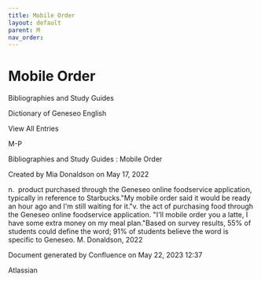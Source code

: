 ```yaml
---
title: Mobile Order
layout: default
parent: M
nav_order:
---
```


# Mobile Order

Bibliographies and Study Guides

Dictionary of Geneseo English

View All Entries

M-P

Bibliographies and Study Guides : Mobile Order

Created by  Mia Donaldson on May 17, 2022

n.  product purchased through the Geneseo online foodservice application, typically in reference to Starbucks.&quot;My mobile order said it would be ready an hour ago and I'm still waiting for it.&quot;v. the act of purchasing food through the Geneseo online foodservice application. &quot;I'll mobile order you a latte, I have some extra money on my meal plan.&quot;Based on survey results, 55% of students could define the word; 91% of students believe the word is specific to Geneseo. M. Donaldson, 2022

Document generated by Confluence on May 22, 2023 12:37

Atlassian
